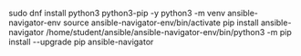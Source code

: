 







sudo dnf install python3 python3-pip -y
python3 -m venv ansible-navigator-env
source ansible-navigator-env/bin/activate
pip install ansible-navigator
/home/student/ansible/ansible-navigator-env/bin/python3 -m pip install --upgrade pip
ansible-navigator 